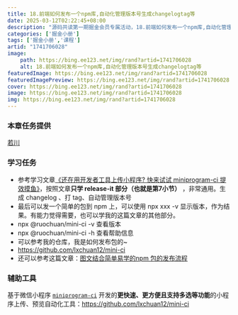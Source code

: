 ```yaml
---
title: 18.前端如何发布一个npm库,自动化管理版本号生成changelogtag等
date: 2025-03-12T02:22:45+08:00
description: "源码共读第一期掘金会员专属活动，18.前端如何发布一个npm库,自动化管理版本号生成changelogtag等"
categories: ['掘金小册']
tags: ['掘金小册','课程']
artid: "1741706028"
image:
    path: https://bing.ee123.net/img/rand?artid=1741706028
    alt: 18.前端如何发布一个npm库,自动化管理版本号生成changelogtag等
featuredImage: https://bing.ee123.net/img/rand?artid=1741706028
featuredImagePreview: https://bing.ee123.net/img/rand?artid=1741706028
cover: https://bing.ee123.net/img/rand?artid=1741706028
image: https://bing.ee123.net/img/rand?artid=1741706028
img: https://bing.ee123.net/img/rand?artid=1741706028
---
```


### 本章任务提供
[若川](https://juejin.cn/user/1415826704971918)

### 学习任务

-   参考学习文章[《还在用开发者工具上传小程序? 快来试试 miniprogram-ci 提效摸鱼》](https://juejin.cn/post/7124467547163852808)，按照文章**只学 release-it 部分（也就是第7小节）** ，非常通用。生成 changelog 、打 tag、自动管理版本号
-   最后可以发一个简单的包到 npm 上，可以使用 npx xxx -v 显示版本，作为结果。有能力觉得需要，也可以学我的这篇文章的其他部分。
-   npx @ruochuan/mini-ci -v 查看版本
-   npx @ruochuan/mini-ci -h 查看帮助信息
-   可以参考我的仓库，我是如何发布包的~
-   <https://github.com/lxchuan12/mini-ci>
-   还可以参考这篇文章：[图文结合简单易学的npm 包的发布流程](https://juejin.cn/post/7125709933709885448)

### 辅助工具

基于微信小程序 [`miniprogram-ci`](https://developers.weixin.qq.com/miniprogram/dev/devtools/ci.html) 开发的**更快速、更方便且支持多选等功能**的小程序上传、预览自动化工具：https://github.com/lxchuan12/mini-ci
